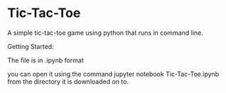 # Tic-Tac-Toe
A simple tic-tac-toe game using python that runs in command line.

Getting Started:

The file is in .ipynb format

you can open it using the command jupyter notebook Tic-Tac-Toe.ipynb from the directory it is downloaded on to.

